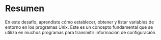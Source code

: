 # Resumen

En este desafío, aprendiste cómo establecer, obtener y listar variables de entorno en los programas Unix. Este es un concepto fundamental que se utiliza en muchos programas para transmitir información de configuración.
